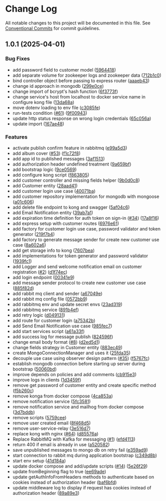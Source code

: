 # Change Log

All notable changes to this project will be documented in this file.
See [Conventional Commits](https://conventionalcommits.org) for commit guidelines.

## 1.0.1 (2025-04-01)


### Bug Fixes

* add password field to customer model ([5964418](https://github.com/eduardogomesf/my-album/commit/5964418ea65e5fe4dbb9cbf52dc0e60bc00eef5b))
* add separate volume for zookeeper logs and zookeeper data ([712b1c0](https://github.com/eduardogomesf/my-album/commit/712b1c0114d3bc084a71a6dd0d85b6a6f24a9998))
* bind controller object before passing to express router ([aaaeb43](https://github.com/eduardogomesf/my-album/commit/aaaeb43c8ad517eaf81ebb86bc227f000698a065))
* change id approach in mongodb ([299e0ce](https://github.com/eduardogomesf/my-album/commit/299e0ceb091bfe5550eee4eeeb087740d576b268))
* change import of bcrypt's hash function ([6f3773f](https://github.com/eduardogomesf/my-album/commit/6f3773f19af760c5f23f75c249cf922b7fe2f0b4))
* change service's host from localhost to docker service name in configure kong file ([13da68a](https://github.com/eduardogomesf/my-album/commit/13da68a1898ddc4096df129b23ef1b9c413ebcc9))
* move dotenv loading to env file ([c3085fe](https://github.com/eduardogomesf/my-album/commit/c3085fe744471784f0094860ca99036478780e76))
* run-tests condition ([#61](https://github.com/eduardogomesf/my-album/issues/61)) ([9f00943](https://github.com/eduardogomesf/my-album/commit/9f00943d018138203891457743cb454d7a699769))
* update http status response on wrong login credentials ([65c056a](https://github.com/eduardogomesf/my-album/commit/65c056a42caee94c4ac83279420e514b9b8bb882))
* update import ([167ae48](https://github.com/eduardogomesf/my-album/commit/167ae48a347173eb50d16de99730755d1f211f36))


### Features

* activate publish confirm feature in rabbitmq ([e99a5d3](https://github.com/eduardogomesf/my-album/commit/e99a5d3ee82e7e5c2ccf56845472ed1fe4965e59))
* add album cover ([#53](https://github.com/eduardogomesf/my-album/issues/53)) ([f1c72f8](https://github.com/eduardogomesf/my-album/commit/f1c72f877d1fef8a15eaffe3f8109bc301c3cbde))
* add app id to published messages ([3af1513](https://github.com/eduardogomesf/my-album/commit/3af15133779f8f002295a5f113d5521a4d4cc164))
* add authorization header undefined treatment ([9a659bf](https://github.com/eduardogomesf/my-album/commit/9a659bf8ade5cd73f3c7c88bd716fda1290291b6))
* add bootstrap logic ([9ce0569](https://github.com/eduardogomesf/my-album/commit/9ce05690b2b7051840faae1789fa5ae6be5f9831))
* add configure kong script ([f863805](https://github.com/eduardogomesf/my-album/commit/f86380594e0b7e221ba879126fc9a06e2ea47f73))
* add customer controller and missing fields helper ([9b0d0c8](https://github.com/eduardogomesf/my-album/commit/9b0d0c8df7bdf555d8fabed4f3b618f415c4e76c))
* add Customer entity ([28aad41](https://github.com/eduardogomesf/my-album/commit/28aad41010d32981e37a0708243fb94f08132498))
* add customer login use case ([40071ba](https://github.com/eduardogomesf/my-album/commit/40071ba95ae747740f542eed2ed12cd6965a527f))
* add customer repository implementation for mongodb with mongoose ([a01c606](https://github.com/eduardogomesf/my-album/commit/a01c606e5a57514978d52c9ed872dc6872925d21))
* add delete file endpoint to kong and swagger ([5af04c6](https://github.com/eduardogomesf/my-album/commit/5af04c6822fa1b4c5c582f4a9eecfca814e2a8c2))
* add Email Notification entity ([39ab7a1](https://github.com/eduardogomesf/my-album/commit/39ab7a1550d2f75828662d23b8918cac841b4cd9))
* add expiration time definition for auth token on sign-in ([#34](https://github.com/eduardogomesf/my-album/issues/34)) ([17a8f16](https://github.com/eduardogomesf/my-album/commit/17a8f1678c2cba234d7511f88f4e0b7d6b83406a))
* add express setup with customer routes ([6976e61](https://github.com/eduardogomesf/my-album/commit/6976e610564d5e7ef7e5dd17bbe69479b0fdbf79))
* add factory for customer login use case, password validator and token generator ([219f7b4](https://github.com/eduardogomesf/my-album/commit/219f7b4d433cb22215106e7fd718646b5270dedf))
* add factory to generate message sender for create new customer use case ([8a602a6](https://github.com/eduardogomesf/my-album/commit/8a602a6c9c1722493a3aab205ecee29d1053a743))
* add get storage info to kong ([7607bea](https://github.com/eduardogomesf/my-album/commit/7607bea8d6eed6eaa810c3433374864b235137e7))
* add implementations for token generator and password validator ([1939fc1](https://github.com/eduardogomesf/my-album/commit/1939fc1dcc05635107f08874548e1bb7c05945d3))
* add Logger and send welcome notification email on customer registration ([#2](https://github.com/eduardogomesf/my-album/issues/2)) ([d1f74ec](https://github.com/eduardogomesf/my-album/commit/d1f74ec31da7b2861cfe4bae74f84049f86a174a))
* add login endpoint ([00341e9](https://github.com/eduardogomesf/my-album/commit/00341e9bcd0e562207cebcde322751ac855969d6))
* add message sender protocol to create new customer use case ([885f82d](https://github.com/eduardogomesf/my-album/commit/885f82d4f4f84310eba4a5f6f72a5d71ac2ee8b3))
* add rabbit mq client and sender ([a67049e](https://github.com/eduardogomesf/my-album/commit/a67049e0b4fa9a5123a3915cd7b3f3652185035e))
* add rabbit mq config file ([0572bb9](https://github.com/eduardogomesf/my-album/commit/0572bb90451592a72a7f39235a5c53dcc3e58988))
* add rabbitmq env and update secret envs ([23ad319](https://github.com/eduardogomesf/my-album/commit/23ad31929c19ec6ceb025b1f9c9885cb8edf6f59))
* add rabbitmq service ([891b4ef](https://github.com/eduardogomesf/my-album/commit/891b4ef5b81fbc7f888eb92cd26a4d626b6efc2f))
* add retry logic ([d049131](https://github.com/eduardogomesf/my-album/commit/d0491312f0fd787a804eabe6a10194c718cbbbf8))
* add route for customer login ([a75342b](https://github.com/eduardogomesf/my-album/commit/a75342ba7a1a6f470d6f11a32f3cc5abe51923f4))
* add Send Email Notification use case ([985fec7](https://github.com/eduardogomesf/my-album/commit/985fec76d7e9eff9adb3c2997fecce29c800e1e8))
* add start services script ([a61a33f](https://github.com/eduardogomesf/my-album/commit/a61a33fb4ef329f911ca2cca18dfa8f70ed6cc74))
* add success log for message publish ([824596f](https://github.com/eduardogomesf/my-album/commit/824596f5c03e4f9315f712027de0b7d468b2605a))
* change email body format ([#8](https://github.com/eduardogomesf/my-album/issues/8)) ([d2ed5d1](https://github.com/eduardogomesf/my-album/commit/d2ed5d1b2e8375b727111bf3e0bcc757a9c644c9))
* change fields strategy in Customer entity ([883ec49](https://github.com/eduardogomesf/my-album/commit/883ec4905de0c2388cc3c0fea31bf3cce0d5ebfc))
* create MongoConnectionManager and uses it ([25fda35](https://github.com/eduardogomesf/my-album/commit/25fda35c199d07241668db7dbd55e1d8304d5a15))
* decouple use case using observer design pattern ([#35](https://github.com/eduardogomesf/my-album/issues/35)) ([f5767fc](https://github.com/eduardogomesf/my-album/commit/f5767fc36cb669932e31d45d15c3d6e7547dd6a0))
* establish mongodb connection before starting up server during bootstrap ([50060bd](https://github.com/eduardogomesf/my-album/commit/50060bd05a9d8c808844e02e4078f1ec17cc2cda))
* improve depends on policies and add comments ([cb915e3](https://github.com/eduardogomesf/my-album/commit/cb915e3903039e5318335c6356c0f1cc264d70be))
* improve logs in clients ([1d3459f](https://github.com/eduardogomesf/my-album/commit/1d3459fded9017c5abfa2ab6f19d733461602795))
* remove get password of customer entity and create specific method ([f5b260c](https://github.com/eduardogomesf/my-album/commit/f5b260c570cd1c7d56bbfdae983abddaae9136cf))
* remove konga from docker compose ([4ca853a](https://github.com/eduardogomesf/my-album/commit/4ca853a416bba57e2dc49aab137fdc7af59cf502))
* remove notification service ([5fc3581](https://github.com/eduardogomesf/my-album/commit/5fc3581fced3ff624495025951f92860feda3fa6))
* remove notification service and mailhog from docker compose ([3d7bddb](https://github.com/eduardogomesf/my-album/commit/3d7bddb169504536229fb7dd7cce741233f3f120))
* remove scripts ([5759cee](https://github.com/eduardogomesf/my-album/commit/5759cee05f5ce926f38d0cccc3fca934afc95e1b))
* remove user created email ([8f468d5](https://github.com/eduardogomesf/my-album/commit/8f468d5c87054e237c995a0d6c3a9126d8e6ccba))
* remove user-service-relay ([3e516d7](https://github.com/eduardogomesf/my-album/commit/3e516d71250d8657ec2c4bead68a8f8a2d1afbae))
* replace kong with nginx ([#64](https://github.com/eduardogomesf/my-album/issues/64)) ([d85576a](https://github.com/eduardogomesf/my-album/commit/d85576a0bbce1c131317548e90844c6b7fefffe5))
* Replace RabbitMQ with Kafka for messaging ([#1](https://github.com/eduardogomesf/my-album/issues/1)) ([efd4113](https://github.com/eduardogomesf/my-album/commit/efd41132371424a2500d2c9baccd62aadb3fb4a5))
* return 400 if email is already in use ([a520582](https://github.com/eduardogomesf/my-album/commit/a520582ba67288012a9fb3517e7eee161935df35))
* save unpublished messages to mongo db on retry fail ([e359ad9](https://github.com/eduardogomesf/my-album/commit/e359ad99209e49cc5986e0162998804f862b1b0f))
* start connection to rabbit mq during application bootstrap ([c349d8b](https://github.com/eduardogomesf/my-album/commit/c349d8bb945025e7b923a491f63d10bb52177497))
* start env setup ([41d184a](https://github.com/eduardogomesf/my-album/commit/41d184ac32f54d046838ba6c1deadfd8180d3f6c))
* update docker compose and add/update scripts ([#14](https://github.com/eduardogomesf/my-album/issues/14)) ([5e26f29](https://github.com/eduardogomesf/my-album/commit/5e26f29b9def3150bbc481f1293cd5eaf6d3c0d5))
* update fromBeginning flag to true ([ee69ade](https://github.com/eduardogomesf/my-album/commit/ee69ade20d8290805d24904de78ef64c582af7fe))
* update getAuthInfoFromHeaders methods to authenticate based on cookies instead of authorization header ([baf6bfd](https://github.com/eduardogomesf/my-album/commit/baf6bfd5d7261ad6a6374e7b97d4659738cac8e2))
* update middleware log to display if request has cookies instead of authorization header ([89a89e3](https://github.com/eduardogomesf/my-album/commit/89a89e3ccb451ad9f352634c0a1698fea01f67a9))
